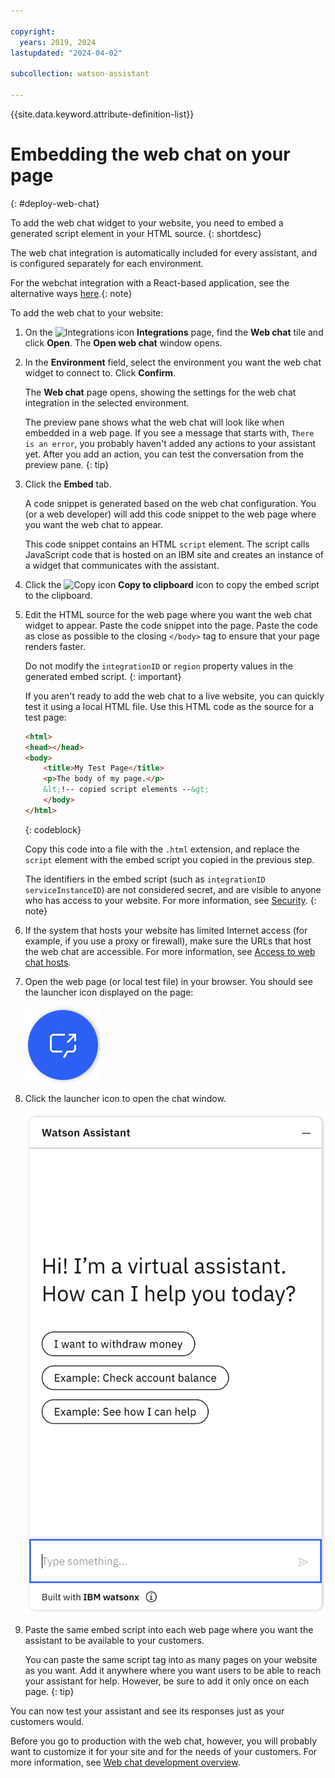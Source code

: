 ```yaml
---

copyright:
  years: 2019, 2024
lastupdated: "2024-04-02"

subcollection: watson-assistant

---
```


{{site.data.keyword.attribute-definition-list}}

# Embedding the web chat on your page
{: #deploy-web-chat}

To add the web chat widget to your website, you need to embed a generated script element in your HTML source.
{: shortdesc}

The web chat integration is automatically included for every assistant, and is configured separately for each environment.

For the webchat integration with a React-based application, see the alternative ways [here](https://github.com/watson-developer-cloud/assistant-web-chat-react).{: note}

To add the web chat to your website:

1. On the ![Integrations icon](images/integrations-icon.png) **Integrations** page, find the **Web chat** tile and click **Open**. The **Open web chat** window opens.

1. In the **Environment** field, select the environment you want the web chat widget to connect to. Click **Confirm**.

    The **Web chat** page opens, showing the settings for the web chat integration in the selected environment.

    The preview pane shows what the web chat will look like when embedded in a web page. If you see a message that starts with, `There is an error`, you probably haven't added any actions to your assistant yet. After you add an action, you can test the conversation from the preview pane.
    {: tip}

1.  Click the **Embed** tab.

    A code snippet is generated based on the web chat configuration. You (or a web developer) will add this code snippet to the web page where you want the web chat to appear.
    
    This code snippet contains an HTML `script` element. The script calls JavaScript code that is hosted on an IBM site and creates an instance of a widget that communicates with the assistant.
    
1.  Click the ![Copy icon](images/copy-icon.png) **Copy to clipboard** icon to copy the embed script to the clipboard.

1.  Edit the HTML source for the web page where you want the web chat widget to appear. Paste the code snippet into the page. Paste the code as close as possible to the closing `</body>` tag to ensure that your page renders faster.

    Do not modify the `integrationID` or `region` property values in the generated embed script.
    {: important}

    If you aren't ready to add the web chat to a live website, you can quickly test it using a local HTML file. Use this HTML code as the source for a test page:

    ```html
    <html>
    <head></head>
    <body>
        <title>My Test Page</title>
        <p>The body of my page.</p>
        &lt;!-- copied script elements --&gt;
        </body>
    </html>
    ```
    {: codeblock}

    Copy this code into a file with the `.html` extension, and replace the `script` element with the embed script you copied in the previous step.

    The identifiers in the embed script (such as `integrationID` `serviceInstanceID`) are not considered secret, and are visible to anyone who has access to your website. For more information, see [Security](/docs/watson-assistant?topic=watson-assistant-web-chat-architecture#web-chat-architecture-security).
    {: note}

1.  If the system that hosts your website has limited Internet access (for example, if you use a proxy or firewall), make sure the URLs that host the web chat are accessible. For more information, see [Access to web chat hosts](/docs/watson-assistant?topic=watson-assistant-web-chat-architecture#web-chat-hosts).

1.  Open the web page (or local test file) in your browser. You should see the launcher icon displayed on the page:

    ![Web chat launcher icon](images/web-chat-icon.png) 

1.  Click the launcher icon to open the chat window.

    ![Web chat window](images/home-screen.png)

1.  Paste the same embed script into each web page where you want the assistant to be available to your customers.

    You can paste the same script tag into as many pages on your website as you want. Add it anywhere where you want users to be able to reach your assistant for help. However, be sure to add it only once on each page.
    {: tip}

You can now test your assistant and see its responses just as your customers would.

Before you go to production with the web chat, however, you will probably want to customize it for your site and for the needs of your customers. For more information, see [Web chat development overview](/docs/watson-assistant?topic=watson-assistant-web-chat-develop).
